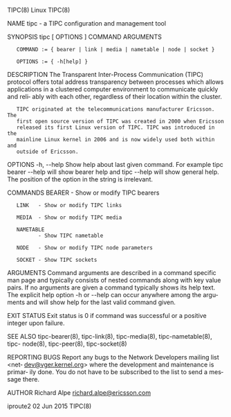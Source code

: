TIPC(8)                             Linux                             TIPC(8)

NAME
       tipc - a TIPC configuration and management tool

SYNOPSIS
       tipc [ OPTIONS ] COMMAND ARGUMENTS

       COMMAND := { bearer | link | media | nametable | node | socket }

       OPTIONS := { -h[help] }

DESCRIPTION
       The Transparent Inter-Process Communication (TIPC) protocol offers
       total address transparency between processes which allows applications
       in a clustered computer environment to communicate quickly and reli‐
       ably with each other, regardless of their location within the cluster.

       TIPC originated at the telecommunications manufacturer Ericsson. The
       first open source version of TIPC was created in 2000 when Ericsson
       released its first Linux version of TIPC. TIPC was introduced in the
       mainline Linux kernel in 2006 and is now widely used both within and
       outside of Ericsson.

OPTIONS
       -h, --help
              Show help about last given command. For example tipc bearer
              --help will show bearer help and tipc --help will show general
              help. The position of the option in the string is irrelevant.

COMMANDS
       BEARER - Show or modify TIPC bearers

       LINK   - Show or modify TIPC links

       MEDIA  - Show or modify TIPC media

       NAMETABLE
              - Show TIPC nametable

       NODE   - Show or modify TIPC node parameters

       SOCKET - Show TIPC sockets

ARGUMENTS
       Command arguments are described in a command specific man page and
       typically consists of nested commands along with key value pairs.  If
       no arguments are given a command typically shows its help text. The
       explicit help option -h or --help can occur anywhere among the argu‐
       ments and will show help for the last valid command given.

EXIT STATUS
       Exit status is 0 if command was successful or a positive integer upon
       failure.

SEE ALSO
       tipc-bearer(8), tipc-link(8), tipc-media(8), tipc-nametable(8), tipc-
       node(8), tipc-peer(8), tipc-socket(8)

REPORTING BUGS
       Report any bugs to the Network Developers mailing list <net‐
       dev@vger.kernel.org> where the development and maintenance is primar‐
       ily done.  You do not have to be subscribed to the list to send a mes‐
       sage there.

AUTHOR
       Richard Alpe <richard.alpe@ericsson.com>

iproute2                         02 Jun 2015                          TIPC(8)
